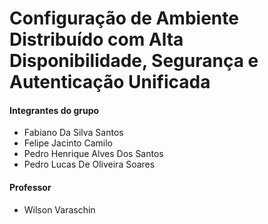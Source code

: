 # Configuração de Ambiente Distribuído com Alta Disponibilidade, Segurança e Autenticação Unificada

#### Integrantes do grupo
- Fabiano Da Silva Santos  
- Felipe Jacinto Camilo  
- Pedro Henrique Alves Dos Santos  
- Pedro Lucas De Oliveira Soares  

#### Professor

- Wilson Varaschin